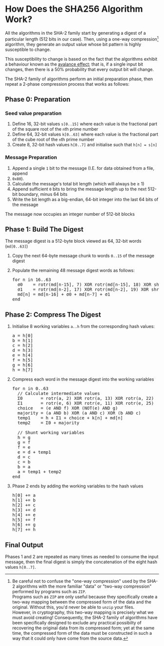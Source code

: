 # How Does the SHA256 Algorithm Work?

All the algorithms in the SHA-2 family start by generating a digest of a particular length (512 bits in our case).
Then, using a one-way compression[^1] algorithm, they generate an output value whose bit pattern is highly susceptible to change.

This susceptibility to change is based on the fact that the algorithms exhibit a behaviour known as the [avalance effect](https://en.wikipedia.org/wiki/Avalanche_effect); that is, if a single input bit changes, then there is a 50% probability that every output bit will change.

The SHA-2 family of algorithms perform an initial preparation phase, then repeat a 2-phase compression process that works as follows:

## Phase 0: Preparation

### Seed value preparation

1. Define 16, 32-bit values `s[0..15]` where each value is the fractional part of the square root of the `n`th prime number
1. Define 64, 32-bit values `k[0..63]` where each value is the fractional part of the cube root of the `n`th prime number
1. Create 8, 32-bit hash values `h[0..7]` and initialise such that `h[n] = s[n]`

### Message Preparation

1. Append a single `1` bit to the message (I.E. for data obtained from a file, append
2. `0x80`).
3. Calculate the message's total bit length (which will always be &ge; 1)
4. Append sufficient `0` bits to bring the message length up to the next 512-bit boundary, minus 64 bits
5. Write the bit length as a big-endian, 64-bit integer into the last 64 bits of the message

The message now occupies an integer number of 512-bit blocks

## Phase 1: Build The Digest

The message digest is a 512-byte block viewed as 64, 32-bit words (`md[0..63]`)

1. Copy the next 64-byte message chunk to words `0..15` of the message digest
1. Populate the remaining 48 message digest words as follows:

   <pre>
   for n in 16..63
     &sigma;0    = rotr(md[n-15], 7) XOR rotr(md[n-15], 18) XOR shr(md[n-15], 3)
     &sigma;1    = rotr(md[n-2], 17) XOR rotr(md[n-2], 19) XOR shr(md[n-2], 10)
     md[n] = md[n-16] + &sigma;0 + md[n-7] + &sigma;1
   end
   </pre>

## Phase 2: Compress The Digest

1. Initialise 8 working variables `a..h` from the corresponding hash values:

   <pre>
   a = h[0]
   b = h[1]
   c = h[2]
   d = h[3]
   e = h[4]
   f = h[5]
   g = h[6]
   h = h[7]
   </pre>

2. Compress each word in the message digest into the working variables

   <pre>
   for n in 0..63
     // Calculate intermediate values
     &Sigma;0       = rotr(a, 2) XOR rotr(a, 13) XOR rotr(a, 22)
     &Sigma;1       = rotr(e, 6) XOR rotr(e, 11) XOR rotr(e, 25)
     choice   = (e AND f) XOR (NOT(e) AND g)
     majority = (a AND b) XOR (a AND c) XOR (b AND c)
     temp1    = h + &Sigma;1 + choice + k[n] + md[n]
     temp2    = &Sigma;0 + majority

     // Shunt working variables
     h = g
     g = f
     f = e
     e = d + temp1
     d = c
     c = b
     b = a
     a = temp1 + temp2
   end
   </pre>

3. Phase 2 ends by adding the working variables to the hash values

   <pre>
   h[0] += a
   h[1] += b
   h[2] += c
   h[3] += d
   h[4] += e
   h[5] += f
   h[6] += g
   h[7] += h
   </pre>

## Final Output

Phases 1 and 2 are repeated as many times as needed to consume the input message, then the final digest is simply the concatenation of the eight hash values `h[0..7]`.


[^1]: Be careful not to confuse the "one-way compression" used by the SHA-2 algorithms with the more familiar "data" or "two-way compression" performed by programs such as `ZIP`.<br>Programs such as `ZIP` are only useful because they specifically create a two-way mapping between the compressed form of the data and the original.  Without this, you'd never be able to `unzip` your files.<br>However, in cryptography, this two-way mapping is precisely what we must avoid creating!  Consequently, the SHA-2 family of algorithms have been specifically designed to exclude any practical possibilty of recovering the original data from its compressed form; yet at the same time, the compressed form of the data must be constructed in such a way that it could only have come from the source data.
